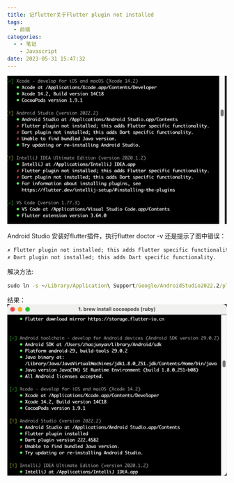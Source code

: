 ```yaml
---
title: 记flutter关于Flutter plugin not installed
tags:
  - 前端
categories:
  - - 笔记
    - Javascript
date: 2023-05-31 15:47:32
---
```


![flutter](/images/flutter_plugins.jpg)

Android Studio 安装好flutter插件，执行flutter doctor -v 还是提示了图中错误：

```cmd
✗ Flutter plugin not installed; this adds Flutter specific functionality.
✗ Dart plugin not installed; this adds Dart specific functionality.
```

解决方法:

```cmd
sudo ln -s ~/Library/Application\ Support/Google/AndroidStudio2022.2/plugins ~/Library/Application\ Support/AndroidStudio2022.2
```

结果：
![flutter](/images/flutter_plugins_installed.jpg)
